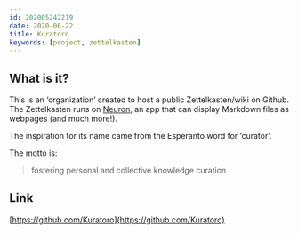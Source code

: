 ```yaml
---
id: 202005242219
date: 2020-06-22
title: Kuratoro
keywords: [project, zettelkasten]
---
```


## What is it?

This is an ‘organization’ created to host a public Zettelkasten/wiki on Github. The Zettelkasten runs on [Neuron](https://neuron.zettel.page/), an app that can display Markdown files as webpages (and much more!).

The inspiration for its name came from the Esperanto word for ‘curator’.

The motto is:
> fostering personal and collective knowledge curation

## Link

[https://github.com/Kuratoro](https://github.com/Kuratoro)


 


